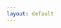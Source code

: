 ```yaml
---
layout: default
---
```


<html>

<head>
  <script type="text/javascript">  var submitted = false;

    var gform = document.querySelector('#gform');
    gform.addEventListener('submit', function(e) {
      e.preventDefault(); // prevent the default form submission behavior

      var elements = gform.querySelectorAll('*');
      for (var i = 0; i < elements.length; i++) {
        elements[i].style.transition = 'opacity 2s ease-out';
        elements[i].style.opacity = 0;
      }

      var message = document.createElement('p');
      message.textContent = 'Your submission has been processed...';
      gform.insertBefore(message, gform.firstChild);

      submitted = true;
    });</script>
</head>

<body>
  <form name="gform" id="gform" enctype="text/plain" action="https://docs.google.com/forms/d/e/1FAIpQLScC3L-MnFNjZYqC50_Ba_WaG7_RE8onL55jPniiDEz11DjVKQ/formResponse?" target="hidden_iframe" onsubmit="submitted=true;">
    subscribe: <input type="text" name="entry.2050885857" id="entry.2050885857"> <input type="submit" value="Submit">
  </form>
  <iframe name="hidden_iframe" id="hidden_iframe" style="display:none;" onload="if(submitted) {}"></iframe>
</body>

</html>
